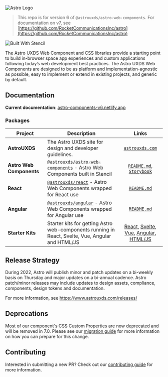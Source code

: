 ![Astro Logo](./logo.svg)


> This repo is for version 6 of `@astrouxds/astro-web-components`. For documentation on v7, see [https://github.com/RocketCommunicationsInc/astro](https://github.com/RocketCommunicationsInc/astro)


![Built With Stencil](https://img.shields.io/badge/-Built%20With%20Stencil-16161d.svg?logo=data%3Aimage%2Fsvg%2Bxml%3Bbase64%2CPD94bWwgdmVyc2lvbj0iMS4wIiBlbmNvZGluZz0idXRmLTgiPz4KPCEtLSBHZW5lcmF0b3I6IEFkb2JlIElsbHVzdHJhdG9yIDE5LjIuMSwgU1ZHIEV4cG9ydCBQbHVnLUluIC4gU1ZHIFZlcnNpb246IDYuMDAgQnVpbGQgMCkgIC0tPgo8c3ZnIHZlcnNpb249IjEuMSIgaWQ9IkxheWVyXzEiIHhtbG5zPSJodHRwOi8vd3d3LnczLm9yZy8yMDAwL3N2ZyIgeG1sbnM6eGxpbms9Imh0dHA6Ly93d3cudzMub3JnLzE5OTkveGxpbmsiIHg9IjBweCIgeT0iMHB4IgoJIHZpZXdCb3g9IjAgMCA1MTIgNTEyIiBzdHlsZT0iZW5hYmxlLWJhY2tncm91bmQ6bmV3IDAgMCA1MTIgNTEyOyIgeG1sOnNwYWNlPSJwcmVzZXJ2ZSI%2BCjxzdHlsZSB0eXBlPSJ0ZXh0L2NzcyI%2BCgkuc3Qwe2ZpbGw6I0ZGRkZGRjt9Cjwvc3R5bGU%2BCjxwYXRoIGNsYXNzPSJzdDAiIGQ9Ik00MjQuNywzNzMuOWMwLDM3LjYtNTUuMSw2OC42LTkyLjcsNjguNkgxODAuNGMtMzcuOSwwLTkyLjctMzAuNy05Mi43LTY4LjZ2LTMuNmgzMzYuOVYzNzMuOXoiLz4KPHBhdGggY2xhc3M9InN0MCIgZD0iTTQyNC43LDI5Mi4xSDE4MC40Yy0zNy42LDAtOTIuNy0zMS05Mi43LTY4LjZ2LTMuNkgzMzJjMzcuNiwwLDkyLjcsMzEsOTIuNyw2OC42VjI5Mi4xeiIvPgo8cGF0aCBjbGFzcz0ic3QwIiBkPSJNNDI0LjcsMTQxLjdIODcuN3YtMy42YzAtMzcuNiw1NC44LTY4LjYsOTIuNy02OC42SDMzMmMzNy45LDAsOTIuNywzMC43LDkyLjcsNjguNlYxNDEuN3oiLz4KPC9zdmc%2BCg%3D%3D&colorA=16161d&style=flat-square)

The Astro UXDS Web Component and CSS libraries provide a starting point to build in-browser space app experiences and custom applications following today’s web development best practices. The Astro UXDS Web Components are designed to be as platform and implementation-agnostic as possible, easy to implement or extend in existing projects, and generic by default.

## Documentation

**Current documentation**: [astro-components-v6.netlify.app](https://astro-components-v6.netlify.app/)


### Packages

| Project                  | Description                                                                                                                                |                                                      Links                                                       |
| ------------------------ | ------------------------------------------------------------------------------------------------------------------------------------------ | :--------------------------------------------------------------------------------------------------------------: |
| **AstroUXDS**            | The Astro UXDS site for design and developer guidelines.                                                                                   |                                     [`astrouxds.com`](https://astrouxds.com)                                     |
| **Astro Web Components** | [`@astrouxds/astro-web-components`](https://www.npmjs.com/package/@astrouxds/astro-web-components) - Astro Web Components built in Stencil |       [`README.md`](packages/web-components/README.md), [`Storybook`](https://astro-stencil.netlify.app/)        |
| **React**                | [`@astrouxds/react`](https://www.npmjs.com/package/@astrouxds/react) - Astro Web Components wrapped for React use                          |                                     [`README.md`](packages/react/README.md)                                      |
|**Angular** | [`@astrouxds/angular`](https://www.npmjs.com/package/@astrouxds/angular) - Astro Web Components wrapped for Angular use | [`README.md`](packages/angular/README.md) 
| **Starter Kits**         | Starter kits for getting Astro web-components running in React, Svelte, Vue, Angular and HTML/JS                                                | [React](packages/starter-kits/react-starter/README.md), [Svelte](packages/starter-kits/svelte-starter/README.md), [Vue](packages/starter-kits/vue3-starter), [Angular](packages/starter-kits/angular-starter/README.md), [HTML/JS](packages/starter-kits/html-js-starter) |

## Release Strategy

During 2022, Astro will publish minor and patch updates on a bi-weekly basis on Thursday and major updates on a bi-annual cadence. Astro patch/minor releases may include updates to design assets, compliance, components, design tokens and documentation.

For more information, see https://www.astrouxds.com/releases/

## Deprecations

Most of our component's CSS Custom Properties are now deprecated and will be removed in 7.0. Please see our [migration guide](./MIGRATION.md) for more information on how you can prepare for this change.


## Contributing

Interested in submitting a new PR? Check out our [contributing guide](./CONTRIBUTING.md) for more information.
